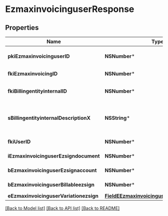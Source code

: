 # EzmaxinvoicinguserResponse

## Properties
Name | Type | Description | Notes
------------ | ------------- | ------------- | -------------
**pkiEzmaxinvoicinguserID** | **NSNumber*** | The unique ID of the Ezmaxinvoicinguser | [optional] 
**fkiEzmaxinvoicingID** | **NSNumber*** | The unique ID of the Ezmaxinvoicing | [optional] 
**fkiBillingentityinternalID** | **NSNumber*** | The unique ID of the Billingentityinternal. | 
**sBillingentityinternalDescriptionX** | **NSString*** | The description of the Billingentityinternal in the language of the requester | 
**fkiUserID** | **NSNumber*** | The unique ID of the User | 
**iEzmaxinvoicinguserEzsigndocument** | **NSNumber*** | The number of ezsign documents | 
**bEzmaxinvoicinguserEzsignaccount** | **NSNumber*** | Whether there is an eZsign account | 
**bEzmaxinvoicinguserBillableezsign** | **NSNumber*** | Whether it is billable for eZsign | 
**eEzmaxinvoicinguserVariationezsign** | [**FieldEEzmaxinvoicinguserVariationezsign***](FieldEEzmaxinvoicinguserVariationezsign.md) |  | 

[[Back to Model list]](../README.md#documentation-for-models) [[Back to API list]](../README.md#documentation-for-api-endpoints) [[Back to README]](../README.md)


